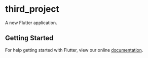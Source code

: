 # third_project

A new Flutter application.

## Getting Started

For help getting started with Flutter, view our online
[documentation](https://flutter.io/).
